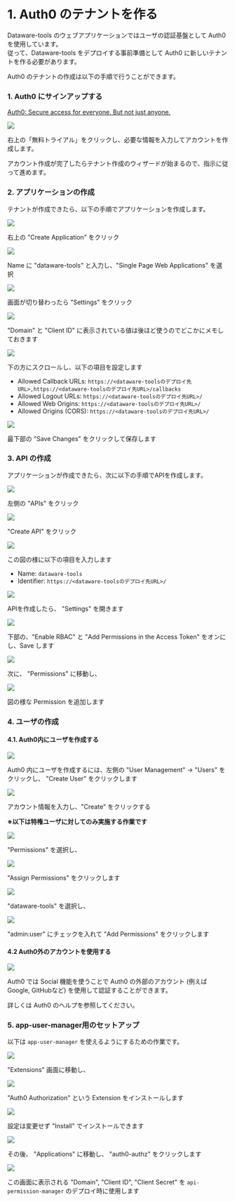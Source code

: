 # 1. Auth0 のテナントを作る

Dataware-tools のウェブアプリケーションではユーザの認証基盤として Auth0 を使用しています。  \
従って、Dataware-tools をデプロイする事前準備として Auth0 に新しいテナントを作る必要があります。

Auth0 のテナントの作成は以下の手順で行うことができます。



### 1. Auth0 にサインアップする

[Auth0: Secure access for everyone. But not just anyone.](https://auth0.com/jp)

![](../.gitbook/assets/\_2021-06-21\_17.21.02.png)

右上の「無料トライアル」をクリックし、必要な情報を入力してアカウントを作成します。

アカウント作成が完了したらテナント作成のウィザードが始まるので、指示に従って進めます。



### 2. アプリケーションの作成

テナントが作成できたら、以下の手順でアプリケーションを作成します。

![](../.gitbook/assets/\_2021-06-21\_17.26.02.png)

右上の "Create Application" をクリック

![](../.gitbook/assets/\_2021-06-21\_17.26.35.png)

Name に "dataware-tools" と入力し、"Single Page Web Applications" を選択

![](../.gitbook/assets/\_2021-06-21\_17.28.22.png)

画面が切り替わったら "Settings" をクリック

![](../.gitbook/assets/\_2021-06-21\_17.28.34.png)

"Domain" と "Client ID" に表示されている値は後ほど使うのでどこかにメモしておきます

![](../.gitbook/assets/\_2021-06-21\_17.30.12.png)

下の方にスクロールし、以下の項目を設定します

* Allowed Callback URLs: `https://<dataware-toolsのデプロイ先URL>,https://<dataware-toolsのデプロイ先URL>/callbacks`
* Allowed Logout URLs: `https://<dataware-toolsのデプロイ先URL>/`
* Allowed Web Origins: `https://<dataware-toolsのデプロイ先URL>/`
* Allowed Origins (CORS): `https://<dataware-toolsのデプロイ先URL>/`

![](../.gitbook/assets/\_2021-06-21\_17.30.35.png)

最下部の "Save Changes" をクリックして保存します



### 3. API の作成

アプリケーションが作成できたら、次に以下の手順でAPIを作成します。

![](../.gitbook/assets/\_2021-06-21\_17.36.46.png)

左側の "APIs" をクリック

![](../.gitbook/assets/\_2021-06-21\_17.36.50.png)

"Create API" をクリック

![](../.gitbook/assets/\_2021-06-21\_17.40.25.png)

この図の様に以下の項目を入力します

* Name: `dataware-tools`
* Identifier: `https://<dataware-toolsのデプロイ先URL>/`

![](../.gitbook/assets/\_2021-06-21\_17.42.07.png)

APIを作成したら、 "Settings" を開きます

![](../.gitbook/assets/\_2021-06-21\_17.42.25.png)

下部の、"Enable RBAC" と "Add Permissions in the Access Token" をオンにし、Save します

![](../.gitbook/assets/\_2021-06-21\_17.44.30.png)

次に、 "Permissions" に移動し、

![](../.gitbook/assets/\_2021-06-21\_17.45.08.png)

図の様な Permission を追加します

###

### 4. ユーザの作成

#### 4.1. Auth0内にユーザを作成する

![](../.gitbook/assets/\_2021-06-21\_17.48.46.png)

Auth0 内にユーザを作成するには、左側の "User Management" → "Users" をクリックし、 "Create User" をクリックします

![](../.gitbook/assets/\_2021-06-21\_17.51.44.png)

アカウント情報を入力し、"Create" をクリックする



**※以下は特権ユーザに対してのみ実施する作業です**

![](../.gitbook/assets/\_2021-06-21\_17.52.13.png)

"Permissions" を選択し、

![](../.gitbook/assets/\_2021-06-21\_17.52.19.png)

"Assign Permissions" をクリックします

![](../.gitbook/assets/\_2021-06-21\_17.52.29.png)

"dataware-tools" を選択し、

![](../.gitbook/assets/\_2021-06-21\_17.52.36.png)

"admin:user" にチェックを入れて "Add Permissions" をクリックします



#### 4.2 Auth0外のアカウントを使用する

![](../.gitbook/assets/\_2021-06-21\_17.57.40.png)

Auth0 では Social 機能を使うことで Auth0 の外部のアカウント (例えば Google, GitHubなど) を使用して認証することができます。

詳しくは Auth0 のヘルプを参照してください。



### 5. app-user-manager用のセットアップ

以下は `app-user-manager` を使えるようにするための作業です。

![](../.gitbook/assets/\_2021-06-21\_18.00.51.png)

"Extensions" 画面に移動し、

![](../.gitbook/assets/\_2021-06-21\_18.01.00.png)

"Auth0 Authorization" という Extension をインストールします

![](../.gitbook/assets/\_2021-06-21\_18.01.07.png)

設定は変更せず "Install" でインストールできます

![](../.gitbook/assets/\_2021-06-21\_18.01.22.png)

その後、 "Applications" に移動し、 "auth0-authz" をクリックします

![](../.gitbook/assets/\_2021-06-21\_18.01.28.png)

この画面に表示される "Domain", "Client ID", "Client Secret" を `api-permission-manager` のデプロイ時に使用します
